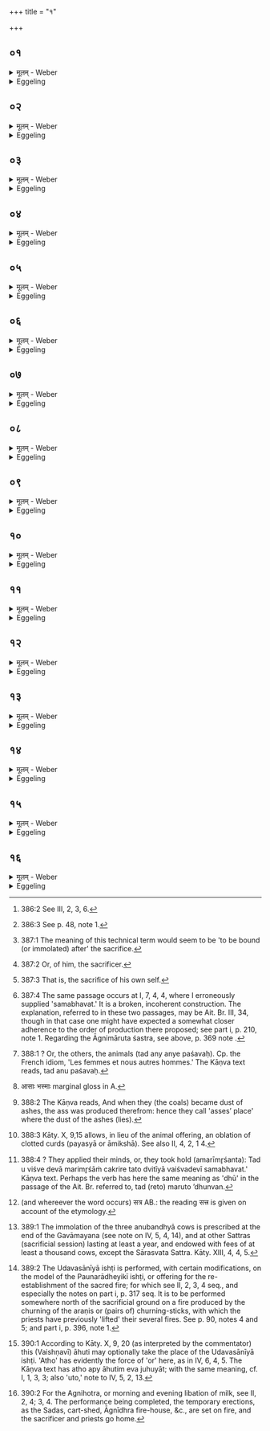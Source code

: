 +++
title = "१"

+++

##  ०१
<details><summary>मूलम् - Weber</summary>

आदित्ये᳘न चरु᳘णोदयनी᳘येन प्र᳘चरति॥  
तद्य᳘दादित्य᳘श्चरुर्भ᳘वति य᳘देॗवैनामदो᳘ देवा अ᳘ब्रुवंस्त᳘वैव᳘ प्रायणी᳘यस्त᳘वोदयनी᳘य इ᳘ति त᳘मेॗवास्या एत᳘दुभय᳘त्र भागं᳘ करोति॥
</details>

<details><summary>Eggeling</summary>

1. He proceeds with the rice-pap to Aditi, as the concluding oblation. The reason why there is a rice-pap for Aditi is this. Because, on that former occasion [^egg_897], the gods said to her, 'Thine forsooth shall be the opening, and thine the concluding oblation,' therefore he prepares that share for her at both ends (of the Soma-sacrifice).

[^egg_897]: 386:2 See III, 2, 3, 6.
</details>

##  ०२
<details><summary>मूलम् - Weber</summary>

स य᳘दमु᳘त्र रा᳘जानं क्रेष्य᳘न्नुपप्रैष्यन्य᳘जते॥  
त᳘स्मात्त᳘त्प्रायणी᳘यं नामा᳘थ यद᳘त्रावभृथा᳘दुदे᳘त्य य᳘जते त᳘स्मादेत᳘दुदयनी᳘यं ना᳘म तद्वा᳘ एत᳘त्समान᳘मेव᳘ हविर᳘दित्या एव᳘ प्रायणी᳘यम᳘दित्या उदयनी᳘यमिॗयᳫं ह्येवा᳘दितिः॥
</details>

<details><summary>Eggeling</summary>

2. And because, on that occasion, he offers when about to go forth (upa-pra-i) to buy the king (Soma), therefore that (opening oblation) is called Prāyaṇīya. And because he now offers after coming out (ud-ā-i) from the expiatory bath, therefore this (concluding oblation) is called Udayaṇīya [^egg_898]. For this indeed is one and the same oblation: to Aditi belongs the opening, to Aditi the concluding (oblation); for Aditi is this (earth).

[^egg_898]: 386:3 See p. 48, note 1.
</details>

##  ०३
<details><summary>मूलम् - Weber</summary>

स वै᳘ पॗथ्यामेवा᳘ग्रे स्वस्तिं᳘ यजति॥  
त᳘द्देवा अ᳘प्रज्ञायमाने वाॗचैव प्र᳘त्यपद्यन्त वाचा हि᳘ मुग्धम् प्रज्ञायते ऽथा᳘त्र प्र᳘ज्ञाते यथापूर्वं᳘ करोति॥
</details>

<details><summary>Eggeling</summary>

3. To Pathyā Svasti he offers first (at the opening sacrifice): then the gods, through speech, saw their way in what was unknown to them, for by speech the confused becomes known. But now that it is known, he performs in the proper order.
</details>

##  ०४
<details><summary>मूलम् - Weber</summary>

सो ऽग्नि᳘मेव᳘ प्रथमं᳘ यजति॥  
अ᳘थ सो᳘मम᳘थ सविता᳘रम᳘थ पॗथ्याᳫं स्वस्तिमथा᳘दितिं वाग्वै᳘ पॗथ्या स्वस्ति᳘रियम᳘दितिरस्या᳘मेव त᳘द्देवा वा᳘चम् प्र᳘त्यष्ठापयॗन्त्सेयं वा᳘गस्याम् प्र᳘तिष्ठिता वदति॥
</details>

<details><summary>Eggeling</summary>

4. To Agni he offers first, then to Soma, then to Savitr̥, then to Pathyā Svasti, then to Aditi, Now Pathyā Svasti (the wishing of a 'happy journey')

is speech, and Aditi is this (earth): on her the gods thereby established speech, and thus established thereon speech speaks here.
</details>

##  ०५
<details><summary>मूलम् - Weber</summary>

अ᳘थ मैत्रावरुणीं᳘ वशा᳘मनूब᳘न्ध्यामा᳘लभते॥  
स᳘ एॗषो ऽन्य᳘ एव᳘ यज्ञ᳘स्तायते पशुबन्ध᳘ एव᳘ समिष्टयजूं᳘षिॗ ह्येवा᳘न्तो यज्ञ᳘स्य॥
</details>

<details><summary>Eggeling</summary>

5. Thereupon he slaughters a barren anūbandhyā [^egg_899] cow for Mitra and Varuṇa. And this indeed is performed as a different sacrifice, and that an animal offering; for the Samishṭayajus form the end of the sacrifice.

[^egg_899]: 387:1 The meaning of this technical term would seem to be 'to be bound (or immolated) after' the sacrifice.
</details>

##  ०६
<details><summary>मूलम् - Weber</summary>

तद्य᳘न्मैत्रावरुणी᳘ वशा भ᳘वति॥  
यद्वा᳘ ईजान᳘स्यॗ स्विष्टम् भ᳘वति मिॗत्रो ऽस्य त᳘द्गृह्णाति य᳘द्वस्य दु᳘रिष्टम् भ᳘वति व᳘रुणो ऽस्य त᳘द्गृह्णाति॥
</details>

<details><summary>Eggeling</summary>

6. The reason why there is a barren cow for Mitra and Varuṇa is this. Whatever part of his (sacrifice) [^egg_900] who has offered is well-offered that part of his Mitra takes, and whatever is ill-offered that Varuṇa takes.

[^egg_900]: 387:2 Or, of him, the sacrificer.
</details>

##  ०७
<details><summary>मूलम् - Weber</summary>

त᳘दाहुः᳟᳟॥  
क्वे जाॗनो ऽभूदि᳘ति तद्य᳘देॗवास्या᳘त्र मिॗत्रः स्विष्टं गृह्णा᳘ति त᳘देॗवास्मा एत᳘या प्रीतः᳘ प्रत्य᳘वसृजति य᳘दु चास्य व᳘रुणो दु᳘रिष्टं गृह्णा᳘ति त᳘च्चैॗवास्मा एत᳘या प्रीॗतः स्विष्टं करो᳘ति त᳘दु चास्मै प्रत्य᳘वसृजतिॗ सो ऽस्यैष स्व᳘ एव᳘ यज्ञो᳘ भवति स्व᳘ᳫं᳘ सुकृत᳘म्॥
</details>

<details><summary>Eggeling</summary>

7. Then they say, 'What has become of the sacrificer?'--whatever well-offered part of his (sacrifice) Mitra here takes, that he now again surrenders to him, being pleased with this (cow); and whatever ill-offered part of his Varuṇa takes, that indeed he makes well-offered for him, being pleased with this (cow), and surrenders it again to him. This forsooth is his own sacrifice [^egg_901], his own merit.

[^egg_901]: 387:3 That is, the sacrifice of his own self.
</details>

##  ०८
<details><summary>मूलम् - Weber</summary>

तद्य᳘न्मैत्रावरुणी᳘ वशा भ᳘वति॥  
य᳘त्र वै᳘ देवा रे᳘तः सिक्तम् प्रा᳘जनयंस्त᳘दाग्निमारुतमि᳘त्युक्थं त᳘स्मिंस्तद्व्या᳘ख्यायते य᳘था त᳘द्देवा रे᳘तः प्रा᳘जनयंस्ततो᳘ ऽङ्गाराः स᳘मभवन्न᳘ङ्गारेभ्यो᳘ ऽङ्गिरसस्तद᳘न्वन्ये᳘ पश᳘वः॥
</details>

<details><summary>Eggeling</summary>

8. And again, why there is a barren cow for Mitra and Varuṇa. Now, when the gods caused the cast seed to spring,--there is that śastra called Āgnimāruta [^egg_902]: in connection therewith it is explained how

[^egg_902]: 387:4 The same passage occurs at I, 7, 4, 4, where I erroneously supplied 'samabhavat.' It is a broken, incoherent construction. The explanation, referred to in these two passages, may be Ait. Br. III, 34, though in that case one might have expected a somewhat closer adherence to the order of production there proposed;  see part i, p. 210, note 1. Regarding the Āgnimāruta śastra, see above, p. 369 note .

the gods caused that seed to spring. From it the coals (aṅgāra) sprung, and from the coals the Aṅgiras; and after that the other animals [^egg_903].

[^egg_903]: 388:1 ? Or, the others, the animals (tad any anye paśavaḥ). Cp. the French idiom, 'Les femmes et nous autres hommes.' The Kāṇva text reads, tad anu paśavaḥ.
</details>

##  ०९
<details><summary>मूलम् - Weber</summary>

अ᳘थ यदा᳘साः [^wbr_1] पांस᳘वः पर्य᳘शिष्यन्त॥  
त᳘तो गर्दभः स᳘मभवत्त᳘स्माद्य᳘त्र पांसुलम् भ᳘वति गर्दभस्था᳘नमिव बते᳘त्याहुर᳘थ यदा न क᳘श्चन र᳘सः पर्य᳘शिष्यत त᳘त एषा᳘ मैत्रावरुणी᳘ वशा स᳘मभवत्त᳘स्मादेषा न प्र᳘जायते र᳘साद्धि रे᳘तः सम्भ᳘वति रे᳘तसः पश᳘वस्तद्य᳘दन्ततः᳘ सम᳘भवत्त᳘स्माद᳘न्तं यज्ञस्या᳘नुवर्तते त᳘स्माद्वा᳘ एषा᳘त्र मैत्रावरुणी᳘ वशा᳘वकॢप्ततमा भवति य᳘दि वशां न᳘ विन्देद᳘प्युक्षवश᳘ एव᳘ स्यात्॥  

[^wbr_1]: आसाः भस्माः marginal gloss in A.
</details>

<details><summary>Eggeling</summary>

9. Then the dust of the ashes which remained: therefrom the ass was produced,--hence when it is dusty anywhere, people say, 'A very place for asses, forsooth [^egg_904]!' And when no sap whatever remained,--thence was produced that barren cow belonging to Mitra and Varuṇa; wherefore that (cow) does not bring forth, for from sap seed is produced, and from seed cattle. And because she was produced at the end, therefore she comes after the end of the sacrifice. Hence also a barren cow for Mitra and Varuṇa is the most proper here: if he cannot obtain a barren cow, it may also be a bullock [^egg_905].

[^egg_904]: 388:2 The Kāṇva reads, And when they (the coals) became dust of ashes, the ass was produced therefrom: hence they call 'asses’ place' where the dust of the ashes (lies).

[^egg_905]: 388:3 Kāty. X, 9,15 allows, in lieu of the animal offering, an oblation of clotted curds (payasyā or āmikshā). See also II, 4, 2, 1 4.
</details>

##  १०
<details><summary>मूलम् - Weber</summary>

अथे᳘तरं वि᳘श्वे देवा᳘ अमरीमृत्स्यन्त॥  
त᳘तो वैश्वदेवी स᳘मभवद᳘थ बार्हस्पत्या सो ऽन्तो᳘ ऽन्तो हि बृ᳘हस्प᳘तिः॥
</details>

<details><summary>Eggeling</summary>

10. Then the Viśve Devāḥ applied themselves [^egg_906] a second time: thence the Vaiśvadevī (cow) was produced; then the Bārhaspatyā: that is the end, for Br̥haspati is the end.

[^egg_906]: 388:4 ? They applied their minds, or, they took hold (amarīmr̥śanta): Tad u viśve devā marimr̥śāṁ cakrire tato dvitīyā vaiśvadevī samabhavat.' Kāṇva text. Perhaps the verb has here the same meaning as 'dhū' in the passage of the Ait. Br. referred to, tad (reto) maruto ’dhunvan.
</details>

##  ११
<details><summary>मूलम् - Weber</summary>

स यः᳘ सह᳘स्रं वा भू᳘यो वा दद्या᳘त्॥  
स᳘ एनाः स᳘र्वा आ᳘लभेत स᳘र्वं वै त᳘स्याप्त᳘म् भवति स᳘र्वं जितं यः᳘ सह᳘स्रं वा भूयो वा द᳘दाति स᳘र्वमेता᳘ एव᳘मेव᳘ यथापूर्व᳘म् मैत्रावरुणी᳘मेवाग्रे᳘ ऽथ वैश्वदेवीम᳘थ बार्हस्पत्य᳘म्॥
</details>

<details><summary>Eggeling</summary>

11. And whosoever gives a thousand or more

 (cows to the priests), he will slaughter all these;--indeed, everything is obtained, everything conquered by him who gives a thousand or more. Those (three) cows are everything, (when offered) thus in the proper order: first one to Mitra and Varuṇa, then one to the All-gods, then one to Br̥haspati.
</details>

##  १२
<details><summary>मूलम् - Weber</summary>

अ᳘थो ये᳘ दीर्घसत्त्रमा᳘सीरन् [^wbr_2] ॥  
संवत्सरं᳘ वा भू᳘यो वा त᳘ एनाः स᳘र्वा आ᳘लभेरन्त्स᳘र्वं वै ते᳘षामाप्त᳘म् भवति स᳘र्वं जितं ये दीर्घसत्त्रमा᳘सते संवत्सरं᳘ वा भू᳘यो वा स᳘र्वमेता᳘ एव᳘मेव᳘ यथापूर्व᳘म्॥  

[^wbr_2]: (and whereever the word occurs) सत्र AB.: the reading सत्त्र is given on account of the etymology.
</details>

<details><summary>Eggeling</summary>

12. And those who perform a long sacrificial session, for a year or more, they will slaughter all these [^egg_907];--indeed everything is obtained, everything conquered by those who perform a long sacrificial session, for a year or more: those (cows) are everything, (when offered) thus in the proper order.

[^egg_907]: 389:1 The immolation of the three anubandhyā cows is prescribed at the end of the Gavāmayana (see note on IV, 5, 4, 14), and at other Sattras (sacrificial session) lasting at least a year, and endowed with fees of at least a thousand cows, except the Sārasvata Sattra. Kāty. XIII, 4, 4, 5.
</details>

##  १३
<details><summary>मूलम् - Weber</summary>

अ᳘थोदवसानी᳘यये᳘ष्ट्या यजते॥  
स᳘ आग्नेयम् प᳘ञ्चकपालम् पुरोडा᳘शं नि᳘र्वपति त᳘स्य प᳘ञ्चपदाः पङ्क्त᳘यो याज्यानुवाॗक्या भवन्ति यात᳘यामेव वा᳘ एत᳘दीजान᳘स्य यज्ञो᳘ भवतिॗ सो ऽस्मात्प᳘राङिव भवत्यग्निर्वै स᳘र्वे यज्ञा᳘ अग्नौ हि स᳘र्वान्यज्ञा᳘ᳫं᳘स्तन्व᳘ते ये᳘ च पाकयज्ञा ये चे᳘तरे त᳘द्यज्ञ᳘मेॗवैतत्पु᳘नरा᳘रभते त᳘थास्या᳘यातयामा यज्ञो भ᳘वति त᳘थो अस्मान्न प᳘राङ् भवति॥
</details>

<details><summary>Eggeling</summary>

13. Thereupon he performs the Udavasānīyā ishṭi (completing oblation). He prepares a cake on five potsherds for Agni. Its invitatory and offering prayers are five-footed paṅktis [^egg_908]. For at this time the sacrifice of him who has sacrificed is, as it were, exhausted in strength: it, as it were, passes away from him. Now all sacrifices are Agni, since all sacrifices are performed in him, the domestic sacrifices as well as others. He thus takes hold again of the sacrifice, and thus that sacrifice of his is

[^egg_908]: 389:2 The Udavasānīyā ishṭi is performed, with certain modifications, on the model of the Paunarādheyikī ishṭi, or offering for the re-establishment of the sacred fire; for which see II, 2, 3, 4 seq., and especially the notes on part i, p. 317 seq. It is to be performed somewhere north of the sacrificial ground on a fire produced by the churning of the araṇis or (pairs of) churning-sticks, with which the priests have previously 'lifted' their several fires. See p. 90, notes 4 and 5; and part i, p. 396, note 1.

not exhausted in strength, and does not pass away from him.
</details>

##  १४
<details><summary>मूलम् - Weber</summary>

तद्यत्प᳘ञ्चकपालः पुरोडा᳘शो भ᳘वति॥  
प᳘ञ्चपदाः पङ्क्त᳘यो याज्यानुवाॗक्याः पा᳘ङ्क्तो वै᳘ यज्ञस्त᳘द्यज्ञ᳘मेॗवैतत्पु᳘नरा᳘रभते त᳘थास्या᳘यातयामा यज्ञो भ᳘वति त᳘थो अस्मान्न प᳘राङ् भवति॥
</details>

<details><summary>Eggeling</summary>

14. The reason why the cake is one on five potsherds, and the invitatory and offering prayers are paṅktis (verses of five feet), is that the sacrifice is fivefold. He thus takes hold again of the sacrifice, and thus that sacrifice of his is not exhausted in strength, and does not pass away from him.
</details>

##  १५
<details><summary>मूलम् - Weber</summary>

त᳘स्य हि᳘रण्यं द᳘क्षिणा॥  
आग्नेयो वा᳘ एष᳘ यज्ञो᳘ भवत्यग्ने रे᳘तो हि᳘रण्यं त᳘स्माद्धि᳘रण्यं द᳘क्षिणानड्वा᳘न्वा स हि व᳘हेनाग्नेॗयो ऽग्नि᳘दग्धमिव ह्य᳘स्य व᳘हम् भ᳘वति॥
</details>

<details><summary>Eggeling</summary>

15. The priests’ fee for it is gold; for this is a sacrifice to Agni, and gold is Agni's seed: therefore the priests’ fee is gold. Or an ox, for such a one is of Agni's nature as regards its shoulder, since its shoulder (bearing the yoke) is as if burnt by fire.
</details>

##  १६
<details><summary>मूलम् - Weber</summary>

अ᳘थो चतुर्गृहीत᳘मेवा᳘ज्यं गृहीत्वा᳟॥  
वैष्णव्य᳘र्चा᳘ जुहोत्युरु᳘ विष्णो वि᳘क्रमस्वोरु क्ष᳘याय नस्कृधि घृतं᳘ घृतयोने पिब प्र᳘-प्र यज्ञ᳘पतिं तिर स्वाहे᳘ति यज्ञो वै वि᳘ष्णुस्त᳘द्यज्ञ᳘मेॗवैतत्पु᳘नरा᳘रभते त᳘थास्या᳘यातयामा यज्ञो भ᳘वति त᳘थो अस्मान्न प᳘राङ् भवति त᳘त्रो य᳘छक्नुयात्त᳘द्दद्याॗन्नादक्षिण᳘ᳫं᳘ हविः᳘ स्यादि᳘तिॗ ह्याहुर᳘थ य᳘देॗवैॗषोदवसानीये᳘ष्टिः संति᳘ष्ठते᳘ ऽथ सायमाहुतिं᳘ जुहो᳘ति काल᳘ एव᳘ प्रातराहुति᳘म्॥
</details>
<details><summary>Eggeling</summary>

16. Or [^egg_909], he takes ghee in five ladlings, and offers it with the verse to Vishṇu (Vāj. S. V, 38), 'Stride thou widely, O Vishṇu, make wide room for our abode! drink the ghee, thou born of ghee, and speed the lord of the sacrifice ever onwards, Hail!' For Vishṇu is the sacrifice: he thus takes hold again of the sacrifice, and thus his sacrifice is not exhausted in strength, and does not pass away from him. And let him on this occasion give as much as he can afford, for no offering, they say, should be without a Dakshiṇā. When this Udavasānīyā-ishṭi is completed, he offers the (ordinary) evening (milk) offering [^egg_910],--but the morning offering at its proper time.

[^egg_909]: 390:1 According to Kāty. X, 9, 20 (as interpreted by the commentator) this (Vaishṇavī) āhuti may optionally take the place of the Udavasānīyā ishṭi. 'Atho' has evidently the force of 'or' here, as in IV, 6, 4, 5. The Kāṇva text has atho apy āhutim eva juhuyāt; with the same meaning, cf. I, 1, 3, 3; also 'uto,' note to IV, 5, 2, 13.

[^egg_910]: 390:2 For the Agnihotra, or morning and evening libation of milk, see II, 2, 4; 3, 4. The performance being completed, the temporary  erections, as the Sadas, cart-shed, Āgnīdhra fire-house, &c., are set on fire, and the sacrificer and priests go home.
</details>

